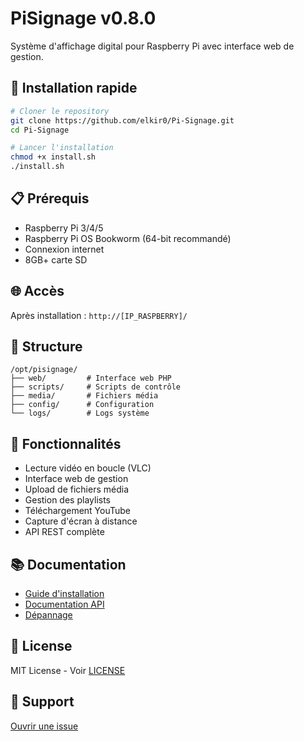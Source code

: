# PiSignage v0.8.0

Système d'affichage digital pour Raspberry Pi avec interface web de gestion.

## 🚀 Installation rapide

```bash
# Cloner le repository
git clone https://github.com/elkir0/Pi-Signage.git
cd Pi-Signage

# Lancer l'installation
chmod +x install.sh
./install.sh
```

## 📋 Prérequis

- Raspberry Pi 3/4/5
- Raspberry Pi OS Bookworm (64-bit recommandé)
- Connexion internet
- 8GB+ carte SD

## 🌐 Accès

Après installation : `http://[IP_RASPBERRY]/`

## 📁 Structure

```
/opt/pisignage/
├── web/         # Interface web PHP
├── scripts/     # Scripts de contrôle
├── media/       # Fichiers média
├── config/      # Configuration
└── logs/        # Logs système
```

## 🎥 Fonctionnalités

- Lecture vidéo en boucle (VLC)
- Interface web de gestion
- Upload de fichiers média
- Gestion des playlists
- Téléchargement YouTube
- Capture d'écran à distance
- API REST complète

## 📚 Documentation

- [Guide d'installation](docs/INSTALL.md)
- [Documentation API](docs/API.md)
- [Dépannage](docs/TROUBLESHOOTING.md)

## 📄 License

MIT License - Voir [LICENSE](LICENSE)

## 🐛 Support

[Ouvrir une issue](https://github.com/elkir0/Pi-Signage/issues)
